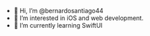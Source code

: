 - 👋 Hi, I’m @bernardosantiago44
- 👀 I’m interested in iOS and web development.
- 🌱 I’m currently learning SwiftUI

<!---
bernardosantiago44/bernardosantiago44 is a ✨ special ✨ repository because its `README.md` (this file) appears on your GitHub profile.
You can click the Preview link to take a look at your changes.
--->
